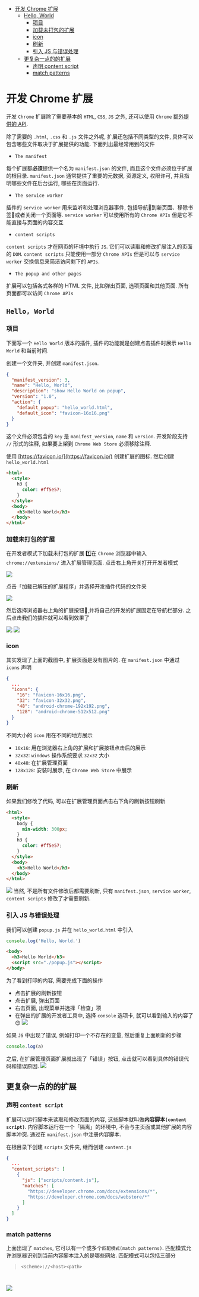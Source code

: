 <!-- TOC -->

- [开发 Chrome 扩展](#%E5%BC%80%E5%8F%91-chrome-%E6%89%A9%E5%B1%95)
  - [Hello, World](#hello-world)
    - [项目](#%E9%A1%B9%E7%9B%AE)
    - [加载未打包的扩展](#%E5%8A%A0%E8%BD%BD%E6%9C%AA%E6%89%93%E5%8C%85%E7%9A%84%E6%89%A9%E5%B1%95)
    - [icon](#icon)
    - [刷新](#%E5%88%B7%E6%96%B0)
    - [引入 JS 与错误处理](#%E5%BC%95%E5%85%A5-js-%E4%B8%8E%E9%94%99%E8%AF%AF%E5%A4%84%E7%90%86)
  - [更复杂一点的的扩展](#%E6%9B%B4%E5%A4%8D%E6%9D%82%E4%B8%80%E7%82%B9%E7%9A%84%E7%9A%84%E6%89%A9%E5%B1%95)
    - [声明 content script](#%E5%A3%B0%E6%98%8E-content-script)
    - [match patterns](#match-patterns)

<!-- /TOC -->

# 开发 Chrome 扩展
开发 `Chrome` 扩展除了需要基本的 `HTML`, `CSS`, `JS` 之外, 还可以使用 `Chrome` [额外提供的 API](https://developer.chrome.com/docs/extensions/reference/).

除了需要的 `.html`, `.css` 和 `.js` 文件之外呢, 扩展还包括不同类型的文件, 具体可以包含哪些文件取决于扩展提供的功能. 下面列出最经常用到的文件
- `The manifest`

每个扩展都**必须**提供一个名为 `manifest.json` 的文件, 而且这个文件必须位于扩展的根目录. `manifest.json` 通常提供了重要的元数据, 资源定义, 权限许可, 并且指明哪些文件在后台运行, 哪些在页面运行.
- `The service worker`

插件的 `service worker` 用来监听和处理浏览器事件, 包括导航🧭到新页面、移除书签🔖或者关闭一个页面等. `service worker` 可以使用所有的 `Chrome APIs` 但是它不能直接与页面的内容交互

- `content scripts`

`content scripts` 才在网页的环境中执行 `JS`. 它们可以读取和修改扩展注入的页面的 `DOM`. `content scripts` 只能使用一部分 `Chrome APIs` 但是可以与 `service worker` 交换信息来简洁访问剩下的 `APIs`.

- `The popup and other pages`

扩展可以包括各式各样的 HTML 文件, 比如弹出页面, 选项页面和其他页面. 所有页面都可以访问 `Chrome APIs`

## `Hello, World`
### 项目
下面写一个 `Hello World` 版本的插件, 插件的功能就是创建点击插件时展示 `Hello World` 和当前时间.

创建一个文件夹, 并创建 `manifest.json`.
```json
{
  "manifest_version": 3,
  "name": "Hello, World",
  "description": "show Hello World on popup",
  "version": "1.0",
  "action": {
    "default_popup": "hello_world.html",
    "default_icon": "favicon-16x16.png"
  }
}
```
这个文件必须包含的 `key` 是 `manifest_version`, `name` 和 `version`. 开发阶段支持 `//` 形式的注释, 如果要上架到 `Chrome Web Store` 必须移除注释.

使用 [https://favicon.io/](https://favicon.io/) 创建扩展的图标. 然后创建 `hello_world.html`
```html
<html>
  <style>
    h3 {
      color: #ff5e57;
    }
  </style>
  <body>
    <h3>Hello World</h3>
  </body>
</html>
```

### 加载未打包的扩展
在开发者模式下加载未打包的扩展
1️⃣在 `Chrome` 浏览器中输入 `chrome://extensions/` 进入扩展管理页面. 点击右上角开关打开开发者模式

![](../image/Snipaste_2022-11-27_19-59-19.png)

点击「加载已解压的扩展程序」并选择开发插件代码的文件夹

![](../image/Snipaste_2022-11-27_20-05-22.png)

然后选择浏览器右上角的扩展按钮🔘,并将自己的开发的扩展固定在导航栏部分. 之后点击我们的插件就可以看到效果了

![](../image/Snipaste_2022-11-27_20-06-51.png)
![](../image/Snipaste_2022-11-27_20-12-15)

### icon
其实发现了上面的截图中, 扩展页面是没有图片的. 在 `manifest.json` 中通过 `icons` 声明
```json
{
  ...
  "icons": {
    "16": "favicon-16x16.png",
    "32": "favicon-32x32.png",
    "48": "android-chrome-192x192.png",
    "128": "android-chrome-512x512.png"
  }
}
```
不同大小的 `icon` 用在不同的地方展示
- `16x16`: 用在浏览器右上角的扩展和扩展按钮点击后的展示
- `32x32`: `windows` 操作系统要求 `32x32` 大小
- `48x48`: 在扩展管理页面
- `128x128`: 安装时展示, 在 `Chrome Web Store` 中展示

### 刷新
如果我们修改了代码, 可以在扩展管理页面点击右下角的刷新按钮刷新
```html
<html>
  <style>
    body {
      min-width: 300px;
    }
    h3 {
      color: #ff5e57;
    }
  </style>
  <body>
    <h3>Hello World</h3>
  </body>
</html>
```
![](../image/Snipaste_2022-11-27_20-22-06.png)
当然, 不是所有文件修改后都需要刷新, 只有 `manifest.json`, `service worker`, `content scripts` 修改了才需要刷新.    

### 引入 JS 与错误处理
我们可以创建 `popup.js` 并在 `hello_world.html` 中引入
```js
console.log('Hello, World.')
```
```html
<body>
  <h3>Hello World</h3>
  <script src="./popup.js"></script>
</body>
```
为了看到打印的内容, 需要完成下面的操作
- 点击扩展的刷新按钮
- 点击扩展, 弹出页面
- 右击页面, 出现菜单并选择「检查」项
- 在弹出的扩展的开发者工具中, 选择 `console` 选项卡, 就可以看到输入的内容了😊
![](../image/Snipaste_2022-11-27_20-30-19.png)

如果 `JS` 中出现了错误, 例如打印一个不存在的变量, 然后重复上面刷新的步骤
```js
console.log(a)
```
之后, 在扩展管理页面扩展就出现了「错误」按钮, 点击就可以看到具体的错误代码和错误原因.
![](../image/Snipaste_2022-11-27_20-42-01.png)

## 更复杂一点的的扩展
### 声明 `content script`
扩展可以运行脚本来读取和修改页面的内容, 这些脚本就叫做**内容脚本`(content script)`**. 内容脚本运行在一个「隔离」的环境中, 不会与主页面或其他扩展的内容脚本冲突. 通过在 
`manifest.json` 中注册内容脚本.

在根目录下创建 `scripts` 文件夹, 继而创建 `content.js`
```json
{
  ...
  "content_scripts": [
    {
      "js": ["scripts/content.js"],
      "matches": [
        "https://developer.chrome.com/docs/extensions/*",
        "https://developer.chrome.com/docs/webstore/*"
      ]
    }
  ]
}
```
### match patterns
上面出现了 `matches`, 它可以有一个或多个`匹配模式(match patterns)`. 匹配模式允许浏览器识别到当前内容脚本注入的是哪些网站. 匹配模式可以包括三部分
> `<scheme>://<host><path>`


```js
```
```html
```



![](../image/)




